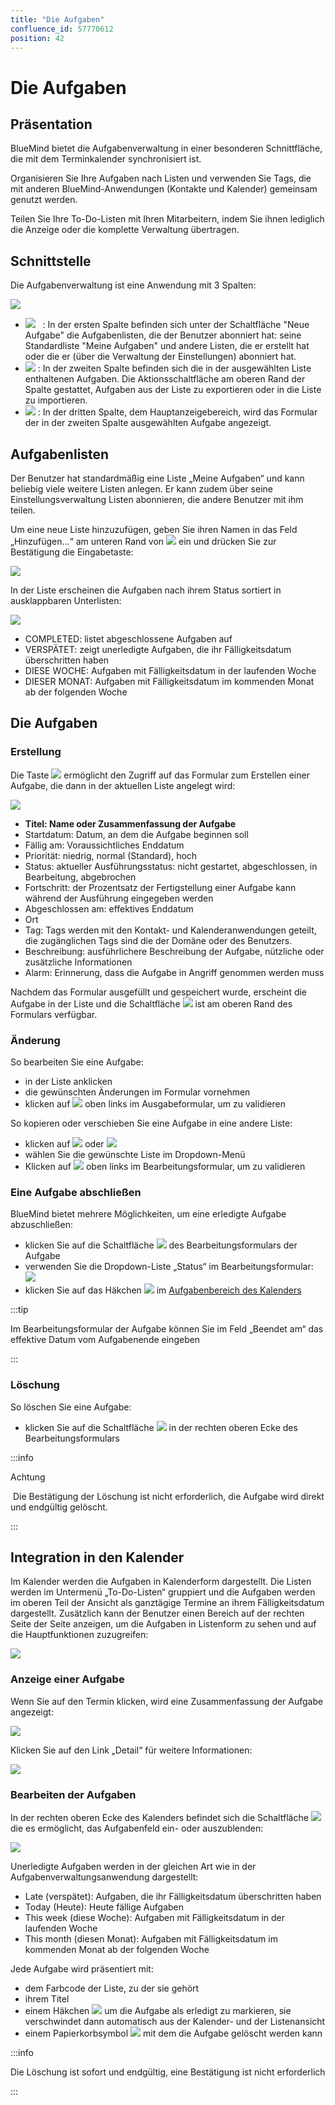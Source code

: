 ```yaml
---
title: "Die Aufgaben"
confluence_id: 57770612
position: 42
---
```

# Die Aufgaben


## Präsentation

BlueMind bietet die Aufgabenverwaltung in einer besonderen Schnittfläche, die mit dem Terminkalender synchronisiert ist.

Organisieren Sie Ihre Aufgaben nach Listen und verwenden Sie Tags, die mit anderen BlueMind-Anwendungen (Kontakte und Kalender) gemeinsam genutzt werden.

Teilen Sie Ihre To-Do-Listen mit Ihren Mitarbeitern, indem Sie ihnen lediglich die Anzeige oder die komplette Verwaltung übertragen.


## Schnittstelle

Die Aufgabenverwaltung ist eine Anwendung mit 3 Spalten:

![](../../../attachments/57770612/57770649.png)

- ![](../../../attachments/57769989/69896475.png)   : In der ersten Spalte befinden sich unter der Schaltfläche "Neue Aufgabe" die Aufgabenlisten, die der Benutzer abonniert hat: seine Standardliste "Meine Aufgaben" und andere Listen, die er erstellt hat oder die er (über die Verwaltung der Einstellungen) abonniert hat.
- ![](../../../attachments/57769989/69896474.png) : In der zweiten Spalte befinden sich die in der ausgewählten Liste enthaltenen Aufgaben. Die Aktionsschaltfläche am oberen Rand der Spalte gestattet, Aufgaben aus der Liste zu exportieren oder in die Liste zu importieren.
- ![](../../../attachments/57769989/69896473.png) : In der dritten Spalte, dem Hauptanzeigebereich, wird das Formular der in der zweiten Spalte ausgewählten Aufgabe angezeigt.


## Aufgabenlisten

Der Benutzer hat standardmäßig eine Liste „Meine Aufgaben“ und kann beliebig viele weitere Listen anlegen. Er kann zudem über seine Einstellungsverwaltung Listen abonnieren, die andere Benutzer mit ihm teilen.

Um eine neue Liste hinzuzufügen, geben Sie ihren Namen in das Feld „Hinzufügen...“ am unteren Rand von ![](../../../attachments/57769989/69896475.png) ein und drücken Sie zur Bestätigung die Eingabetaste:

![](../../../attachments/57770612/57770647.png)

In der Liste erscheinen die Aufgaben nach ihrem Status sortiert in ausklappbaren Unterlisten:

![](../../../attachments/57770612/57770641.png)

- COMPLETED: listet abgeschlossene Aufgaben auf
- VERSPÄTET: zeigt unerledigte Aufgaben, die ihr Fälligkeitsdatum überschritten haben
- DIESE WOCHE: Aufgaben mit Fälligkeitsdatum in der laufenden Woche
- DIESER MONAT: Aufgaben mit Fälligkeitsdatum im kommenden Monat ab der folgenden Woche


## Die Aufgaben

### Erstellung

Die Taste ![](../../../attachments/57770612/57770645.png) ermöglicht den Zugriff auf das Formular zum Erstellen einer Aufgabe, die dann in der aktuellen Liste angelegt wird:

![](../../../attachments/57770612/57770643.png)

- **Titel: Name oder Zusammenfassung der Aufgabe**
- Startdatum: Datum, an dem die Aufgabe beginnen soll
- Fällig am: Voraussichtliches Enddatum
- Priorität: niedrig, normal (Standard), hoch
- Status: aktueller Ausführungsstatus: nicht gestartet, abgeschlossen, in Bearbeitung, abgebrochen
- Fortschritt: der Prozentsatz der Fertigstellung einer Aufgabe kann während der Ausführung eingegeben werden
- Abgeschlossen am: effektives Enddatum
- Ort
- Tag: Tags werden mit den Kontakt- und Kalenderanwendungen geteilt, die zugänglichen Tags sind die der Domäne oder des Benutzers.
- Beschreibung: ausführlichere Beschreibung der Aufgabe, nützliche oder zusätzliche Informationen
- Alarm: Erinnerung, dass die Aufgabe in Angriff genommen werden muss


Nachdem das Formular ausgefüllt und gespeichert wurde, erscheint die Aufgabe in der Liste und die Schaltfläche ![](../../../attachments/57770612/57770639.png) ist am oberen Rand des Formulars verfügbar.

### Änderung

So bearbeiten Sie eine Aufgabe:

- in der Liste anklicken
- die gewünschten Änderungen im Formular vornehmen
- klicken auf ![](../../../attachments/57770612/57770619.png) oben links im Ausgabeformular, um zu validieren


So kopieren oder verschieben Sie eine Aufgabe in eine andere Liste:

- klicken auf ![](../../../attachments/57770612/57770629.png) oder ![](../../../attachments/57770612/57770627.png)
- wählen Sie die gewünschte Liste im Dropdown-Menü
- Klicken  auf ![](../../../attachments/57770612/57770619.png) oben links im Bearbeitungsformular, um zu validieren


### Eine Aufgabe abschließen

BlueMind bietet mehrere Möglichkeiten, um eine erledigte Aufgabe abzuschließen:

- klicken Sie auf die Schaltfläche ![](../../../attachments/57770612/57770617.png) des Bearbeitungsformulars der Aufgabe
- verwenden Sie die Dropdown-Liste „Status“ im Bearbeitungsformular: ![](../../../attachments/57770612/57770616.png)
- klicken Sie auf das Häkchen ![](../../../attachments/57770612/57770614.png) im [Aufgabenbereich des Kalenders](#Lestaches-actions-taches)


:::tip

Im Bearbeitungsformular der Aufgabe können Sie im Feld „Beendet am“ das effektive Datum vom Aufgabenende eingeben

:::


### Löschung

So löschen Sie eine Aufgabe:

- klicken Sie auf die Schaltfläche ![](../../../attachments/57770612/57770625.png) in der rechten oberen Ecke des Bearbeitungsformulars


:::info

Achtung

 Die Bestätigung der Löschung ist nicht erforderlich, die Aufgabe wird direkt und endgültig gelöscht.

:::

## Integration in den Kalender

Im Kalender werden die Aufgaben in Kalenderform dargestellt. Die Listen werden im Untermenü „To-Do-Listen“ gruppiert und die Aufgaben werden im oberen Teil der Ansicht als ganztägige Termine an ihrem Fälligkeitsdatum dargestellt. Zusätzlich kann der Benutzer einen Bereich auf der rechten Seite der Seite anzeigen, um die Aufgaben in Listenform zu sehen und auf die Hauptfunktionen zuzugreifen:

![](../../../attachments/57770612/57770637.png)

### Anzeige einer Aufgabe

Wenn Sie auf den Termin klicken, wird eine Zusammenfassung der Aufgabe angezeigt:

![](../../../attachments/57770612/57770635.png)

Klicken Sie auf den Link „Detail“ für weitere Informationen:

![](../../../attachments/57770612/57770633.png)

### Bearbeiten der Aufgaben

In der rechten oberen Ecke des Kalenders befindet sich die Schaltfläche ![](../../../attachments/57770612/57770623.png) die es ermöglicht, das Aufgabenfeld ein- oder auszublenden:

![](../../../attachments/57770612/57770621.png)

Unerledigte Aufgaben werden in der gleichen Art wie in der Aufgabenverwaltungsanwendung dargestellt:

- Late (verspätet): Aufgaben, die ihr Fälligkeitsdatum überschritten haben
- Today (Heute): Heute fällige Aufgaben
- This week (diese Woche): Aufgaben mit Fälligkeitsdatum in der laufenden Woche
- This month (diesen Monat): Aufgaben mit Fälligkeitsdatum im kommenden Monat ab der folgenden Woche


Jede Aufgabe wird präsentiert mit:

- dem Farbcode der Liste, zu der sie gehört
- ihrem Titel
- einem Häkchen ![](../../../attachments/57770612/57770614.png) um die Aufgabe als erledigt zu markieren, sie verschwindet dann automatisch aus der Kalender- und der Listenansicht
- einem Papierkorbsymbol ![](../../../attachments/57770612/57770613.png) mit dem die Aufgabe gelöscht werden kann


:::info

Die Löschung ist sofort und endgültig, eine Bestätigung ist nicht erforderlich

:::


